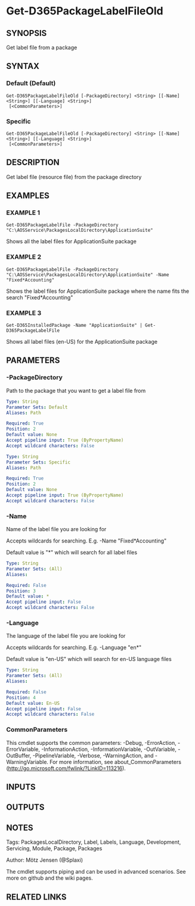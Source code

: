 ﻿---
external help file: d365fo.tools-help.xml
Module Name: d365fo.tools
online version:
schema: 2.0.0
---

# Get-D365PackageLabelFileOld

## SYNOPSIS
Get label file from a package

## SYNTAX

### Default (Default)
```
Get-D365PackageLabelFileOld [-PackageDirectory] <String> [[-Name] <String>] [[-Language] <String>]
 [<CommonParameters>]
```

### Specific
```
Get-D365PackageLabelFileOld [-PackageDirectory] <String> [[-Name] <String>] [[-Language] <String>]
 [<CommonParameters>]
```

## DESCRIPTION
Get label file (resource file) from the package directory

## EXAMPLES

### EXAMPLE 1
```
Get-D365PackageLabelFile -PackageDirectory "C:\AOSService\PackagesLocalDirectory\ApplicationSuite"
```

Shows all the label files for ApplicationSuite package

### EXAMPLE 2
```
Get-D365PackageLabelFile -PackageDirectory "C:\AOSService\PackagesLocalDirectory\ApplicationSuite" -Name "Fixed*Accounting"
```

Shows the label files for ApplicationSuite package where the name fits the search "Fixed*Accounting"

### EXAMPLE 3
```
Get-D365InstalledPackage -Name "ApplicationSuite" | Get-D365PackageLabelFile
```

Shows all label files (en-US) for the ApplicationSuite package

## PARAMETERS

### -PackageDirectory
Path to the package that you want to get a label file from

```yaml
Type: String
Parameter Sets: Default
Aliases: Path

Required: True
Position: 2
Default value: None
Accept pipeline input: True (ByPropertyName)
Accept wildcard characters: False
```

```yaml
Type: String
Parameter Sets: Specific
Aliases: Path

Required: True
Position: 2
Default value: None
Accept pipeline input: True (ByPropertyName)
Accept wildcard characters: False
```

### -Name
Name of the label file you are looking for

Accepts wildcards for searching.
E.g.
-Name "Fixed*Accounting"

Default value is "*" which will search for all label files

```yaml
Type: String
Parameter Sets: (All)
Aliases:

Required: False
Position: 3
Default value: *
Accept pipeline input: False
Accept wildcard characters: False
```

### -Language
The language of the label file you are looking for

Accepts wildcards for searching.
E.g.
-Language "en*"

Default value is "en-US" which will search for en-US language files

```yaml
Type: String
Parameter Sets: (All)
Aliases:

Required: False
Position: 4
Default value: En-US
Accept pipeline input: False
Accept wildcard characters: False
```

### CommonParameters
This cmdlet supports the common parameters: -Debug, -ErrorAction, -ErrorVariable, -InformationAction, -InformationVariable, -OutVariable, -OutBuffer, -PipelineVariable, -Verbose, -WarningAction, and -WarningVariable.
For more information, see about_CommonParameters (http://go.microsoft.com/fwlink/?LinkID=113216).

## INPUTS

## OUTPUTS

## NOTES
Tags: PackagesLocalDirectory, Label, Labels, Language, Development, Servicing, Module, Package, Packages

Author: Mötz Jensen (@Splaxi)

The cmdlet supports piping and can be used in advanced scenarios.
See more on github and the wiki pages.

## RELATED LINKS
